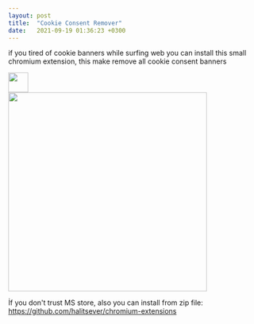 ```yaml
---
layout: post
title:  "Cookie Consent Remover"
date:   2021-09-19 01:36:23 +0300
---
```



if you tired of cookie banners while surfing web
you can install this small chromium extension, this make remove all cookie consent banners

<a href="https://microsoftedge.microsoft.com/addons/detail/cookie-consent-remover/alhpclmkmbkjalgcefcbgcenigjnklma">
<img height="40"  src="https://camo.githubusercontent.com/317edad9ce39ae56c3e79a32cf2abcf497a03373ef275c86c7b16c989fc401eb/68747470733a2f2f646576656c6f7065722e6d6963726f736f66742e636f6d2f73746f72652f6261646765732f696d616765732f456e676c6973685f6765742d69742d66726f6d2d4d532e706e67">
</a> <br>
<img src="https://i.ibb.co/ysN4cgt/Yeni-Proje-5.png" height="400">

İf you don't trust MS store, also you can install from zip file: <a style="color:white" href="https://github.com/halitsever/chromium-extensions">https://github.com/halitsever/chromium-extensions</a>
